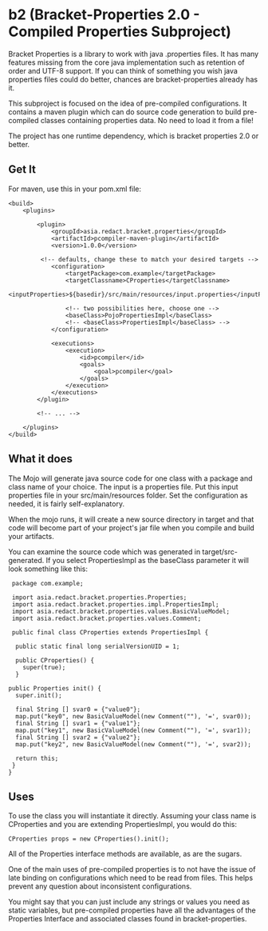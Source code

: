 # b2 (Bracket-Properties 2.0 - Compiled Properties Subproject)

Bracket Properties is a library to work with java .properties files. It has many features missing from the 
core java implementation such as retention of order and UTF-8 support. If you can think of something you
wish java properties files could do better, chances are bracket-properties already has it. 

This subproject is focused on the idea of pre-compiled configurations. It contains a maven plugin which can do
source code generation to build pre-compiled classes containing properties data. No need to load it from a file!

The project has one runtime dependency, which is bracket properties 2.0 or better.

## Get It

For maven, use this in your pom.xml file:

	<build>
		<plugins>

			<plugin>
				<groupId>asia.redact.bracket.properties</groupId>
				<artifactId>pcompiler-maven-plugin</artifactId>
				<version>1.0.0</version>

             <!-- defaults, change these to match your desired targets -->
				<configuration>
					<targetPackage>com.example</targetPackage>
					<targetClassname>CProperties</targetClassname>
					<inputProperties>${basedir}/src/main/resources/input.properties</inputProperties>
					
					<!-- two possibilities here, choose one -->
					<baseClass>PojoPropertiesImpl</baseClass>
					<!-- <baseClass>PropertiesImpl</baseClass> -->
				</configuration>

				<executions>
					<execution>
						<id>pcompiler</id>
						<goals>
							<goal>pcompiler</goal>
						</goals>
					</execution>
				</executions>
			</plugin>
			
			<!-- ... -->
			
		</plugins>
	</build>

## What it does

The Mojo will generate java source code for one class with a package and class name of your choice. The input is a properties file. Put this input properties file in your src/main/resources folder. Set the configuration as needed, it is fairly self-explanatory.

When the mojo runs, it will create a new source directory in target and that code will become part of your project's jar file when you compile and build your artifacts.

You can examine the source code which was generated in target/src-generated. If you select PropertiesImpl as the baseClass parameter it will look something like this:

     package com.example;

     import asia.redact.bracket.properties.Properties;
     import asia.redact.bracket.properties.impl.PropertiesImpl;
     import asia.redact.bracket.properties.values.BasicValueModel;
     import asia.redact.bracket.properties.values.Comment;

     public final class CProperties extends PropertiesImpl {
      
      public static final long serialVersionUID = 1;

      public CProperties() {
        super(true);
      }

    public Properties init() {
      super.init();
      
      final String [] svar0 = {"value0"};
      map.put("key0", new BasicValueModel(new Comment(""), '=', svar0));
      final String [] svar1 = {"value1"};
      map.put("key1", new BasicValueModel(new Comment(""), '=', svar1));
      final String [] svar2 = {"value2"};
      map.put("key2", new BasicValueModel(new Comment(""), '=', svar2));
      
      return this;
     }
    }
    

## Uses

To use the class you will instantiate it directly. Assuming your class name is CProperties and you are extending PropertiesImpl, you would do this:

    CProperties props = new CProperties().init();

All of the Properties interface methods are available, as are the sugars. 

One of the main uses of pre-compiled properties is to not have the issue of late binding on configurations which need to be read from files. This helps prevent any question about inconsistent configurations.

You might say that you can just include any strings or values you need as static variables, but pre-compiled properties have all the advantages of the Properties Interface and associated classes found in bracket-properties. 








 
